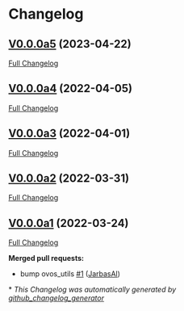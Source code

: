 # Changelog

## [V0.0.0a5](https://github.com/OpenVoiceOS/ovos-intent-plugin-adapt/tree/V0.0.0a5) (2023-04-22)

[Full Changelog](https://github.com/OpenVoiceOS/ovos-intent-plugin-adapt/compare/V0.0.0a4...V0.0.0a5)

## [V0.0.0a4](https://github.com/OpenVoiceOS/ovos-intent-plugin-adapt/tree/V0.0.0a4) (2022-04-05)

[Full Changelog](https://github.com/OpenVoiceOS/ovos-intent-plugin-adapt/compare/V0.0.0a3...V0.0.0a4)

## [V0.0.0a3](https://github.com/OpenVoiceOS/ovos-intent-plugin-adapt/tree/V0.0.0a3) (2022-04-01)

[Full Changelog](https://github.com/OpenVoiceOS/ovos-intent-plugin-adapt/compare/V0.0.0a2...V0.0.0a3)

## [V0.0.0a2](https://github.com/OpenVoiceOS/ovos-intent-plugin-adapt/tree/V0.0.0a2) (2022-03-31)

[Full Changelog](https://github.com/OpenVoiceOS/ovos-intent-plugin-adapt/compare/V0.0.0a1...V0.0.0a2)

## [V0.0.0a1](https://github.com/OpenVoiceOS/ovos-intent-plugin-adapt/tree/V0.0.0a1) (2022-03-24)

[Full Changelog](https://github.com/OpenVoiceOS/ovos-intent-plugin-adapt/compare/f1c47bb409994901003df89fda78a455ef095ba0...V0.0.0a1)

**Merged pull requests:**

- bump ovos\_utils [\#1](https://github.com/OpenVoiceOS/ovos-intent-plugin-adapt/pull/1) ([JarbasAl](https://github.com/JarbasAl))



\* *This Changelog was automatically generated by [github_changelog_generator](https://github.com/github-changelog-generator/github-changelog-generator)*
